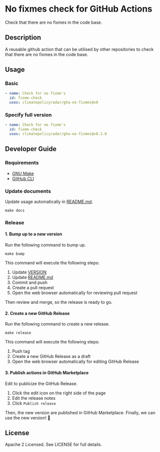 # No fixmes check for GitHub Actions

Check that there are no fixmes in the code base.

## Description

A reusable github action that can be utilised by other repositories to check that there are no fixmes in the code base. 

## Usage

### Basic

```yaml
- name: Check for no fixme's 
  id: fixme-check
  uses: climatepolicyradar/gha-no-fixmes@v0
```

### Specify full version

```yaml
- name: Check for no fixme's 
  id: fixme-check
  uses: climatepolicyradar/gha-no-fixmes@v0.1.0
```

## Developer Guide

### Requirements

- [GNU Make](https://www.gnu.org/software/make/)
- [GitHub CLI](https://cli.github.com/)

### Update documents

Update usage automatically in [README.md](/README.md).

```shell
make docs
```

### Release

#### 1. Bump up to a new version

Run the following command to bump up.

```shell
make bump
```

This command will execute the following steps:

1. Update [VERSION](/VERSION)
2. Update [README.md](/README.md)
3. Commit and push
4. Create a pull request
5. Open the web browser automatically for reviewing pull request

Then review and merge, so the release is ready to go.

#### 2. Create a new GitHub Release

Run the following command to create a new release.

```shell
make release
```

This command will execute the following steps:

1. Push tag
2. Create a new GitHub Release as a draft
3. Open the web browser automatically for editing GitHub Release

#### 3. Publish actions in GitHub Marketplace

Edit to publicize the GitHub Release.

1. Click the edit icon on the right side of the page
2. Edit the release notes
3. Click `Publish release`

Then, the new version are published in GitHub Marketplace.
Finally, we can use the new version! :tada:

## License

Apache 2 Licensed. See LICENSE for full details.
